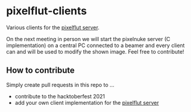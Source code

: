 # pixelflut-clients

Various clients for the [pixelflut server].

On the next meeting in person we will start the pixelnuke server (C implementation) on a central PC connected to a beamer and every client can and will be used to modify the shown image. Feel free to contribute!


## How to contribute

Simply create pull requests in this repo to ...

- contribute to the hacktoberfest 2021
- add your own client implementation for the [pixelflut server]


[pixelflut server]: https://github.com/defnull/pixelflut
